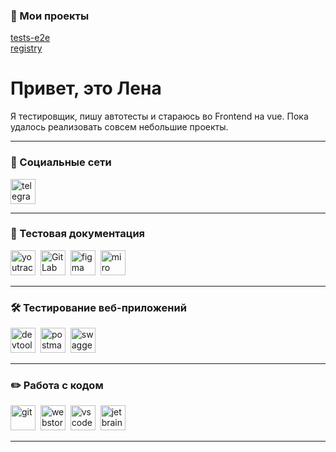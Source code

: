 ### 📁 Мои проекты

<a href="https://github.com/ChekPayk/tests-e2e">tests-e2e</a>
<br><a href="https://github.com/ChekPayk/tests-e2e">registry</a>

# Привет, это Лена

Я тестировщик, пишу автотесты и стараюсь во Frontend на vue. Пока удалось реализовать совсем небольшие проекты.

---
### 🤝 Социальные сети

  <div id="badges">
    <a href="https://t.me/ElenVolkova" target="_blank">
      <img src="https://cdn-icons-png.flaticon.com/512/2111/2111646.png" width="40" height="40" title="ElenVolkova" alt="telegram" />
    </a>
  </div>

---

### 📁 Тестовая документация

<div>
  <img src="https://upload.wikimedia.org/wikipedia/commons/thumb/8/8d/YouTrack_Icon.svg/1024px-YouTrack_Icon.svg.png?20200803082248" title="youtrack" alt="youtrack" width="40" height="40"/>&nbsp
  <img src="https://static-00.iconduck.com/assets.00/gitlab-original-wordmark-icon-512x510-st74ln0o.png" title="GitLab" alt="GitLab" width="40" height="40"/>&nbsp
  <img src="https://cdn.jsdelivr.net/gh/devicons/devicon/icons/figma/figma-original.svg" title="figma" alt="figma" width="40" height="40"/>&nbsp
  <img src="https://store-images.s-microsoft.com/image/apps.59334.da7f283b-9ae8-462d-968c-37937444d8e9.94b0a2b8-1808-4bf5-987d-ab0d9b98780e.05b65b02-4545-49e7-b530-981ac20aa7a2.png" title="miro" alt="miro" width="40" height="40"/>&nbsp
</div>

---

### 🛠 Тестирование веб-приложений

<div>
  <img src="https://d33wubrfki0l68.cloudfront.net/38b5c953a4667366685d55db55d057c86db1fc54/a0fdc/static/acae6b24d940347661ca901ea07f47c1/chrome-dev-logo-icon.png" title="devtools" alt="devtools" width="40" height="40"/>&nbsp
  <img src="https://seeklogo.com/images/P/postman-logo-0087CA0D15-seeklogo.com.png" title="postman" alt="postman" width="40" height="40"/>&nbsp
  <img src="https://static-00.iconduck.com/assets.00/swagger-icon-2048x2048-563qbzey.png" title="swagger" alt="swagger" width="40" height="40"/>&nbsp
</div>

---

### ✏️ Работа с кодом

<div>
  <img src="https://cdn.jsdelivr.net/gh/devicons/devicon/icons/git/git-original.svg" title="git" alt="git" width="40" height="40"/>&nbsp
  <img src="https://upload.wikimedia.org/wikipedia/commons/thumb/c/c0/WebStorm_Icon.svg/768px-WebStorm_Icon.svg.png" title="webstorm" alt="webstorm" width="40" height="40"/>&nbsp
  <img src="https://cdn.jsdelivr.net/gh/devicons/devicon/icons/vscode/vscode-original.svg" title="vscode" alt="vscode" width="40" height="40"/>&nbsp
  <img src="https://upload.wikimedia.org/wikipedia/commons/thumb/6/6e/JetBrains_Rider_Icon.svg/1200px-JetBrains_Rider_Icon.svg.png" title="jetbrains rider" alt="jetbrains rider" width="40" height="40"/>&nbsp
</div>

---
